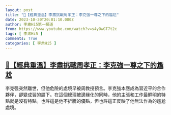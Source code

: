 ```yaml
---
layout: post
title: "🌟【經典重溫】李肅挑戰周孝正：李克強一尊之下的尷尬"
date: 2023-10-30T20:01:10.000Z
author: 李肅Hi5第一頻道
from: https://www.youtube.com/watch?v=s4yOwGT7t2c
tags: [ 李肃Hi5 ]
comments: True
categories: [ 李肃Hi5 ]
---
```

<!--1698696070000-->
[🌟【經典重溫】李肅挑戰周孝正：李克強一尊之下的尷尬](https://www.youtube.com/watch?v=s4yOwGT7t2c)
------

<div>
李克强突然離世，但他危險的處境早被周教授預言。李克強本應成為習近平的合作夥伴，卻變成習的屬下。在這個總理被邊緣化的同時，他的主張和工作最鮮明的特點就是沒有特點。也許這是他不折騰的優點，但也許這正反映了他無法作為的尷尬處境。
</div>
